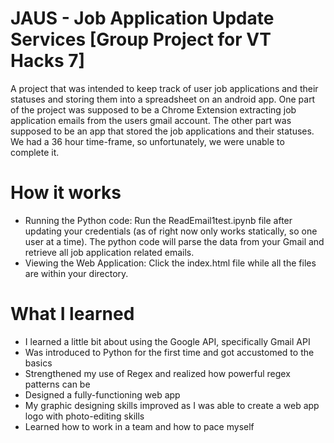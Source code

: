 # JAUS - Job Application Update Services [Group Project for VT Hacks 7]
A project that was intended to keep track of user job applications and their statuses and storing them into a spreadsheet on an android app.
One part of the project was supposed to be a Chrome Extension extracting job application emails from the users gmail account. The other part was supposed to be an app that stored the job applications and their statuses. We had a 36 hour time-frame, so unfortunately, we were unable to complete it. 

# How it works
- Running the Python code:
Run the ReadEmail1test.ipynb file after updating your credentials (as of right now only works statically, so one user at a time). The python code will parse the data from your Gmail and retrieve all job application related emails. 
- Viewing the Web Application:
Click the index.html file while all the files are within your directory.

# What I learned
- I learned a little bit about using the Google API, specifically Gmail API
- Was introduced to Python for the first time and got accustomed to the basics
- Strengthened my use of Regex and realized how powerful regex patterns can be
- Designed a fully-functioning web app
- My graphic designing skills improved as I was able to create a web app logo with photo-editing skills
- Learned how to work in a team and how to pace myself


